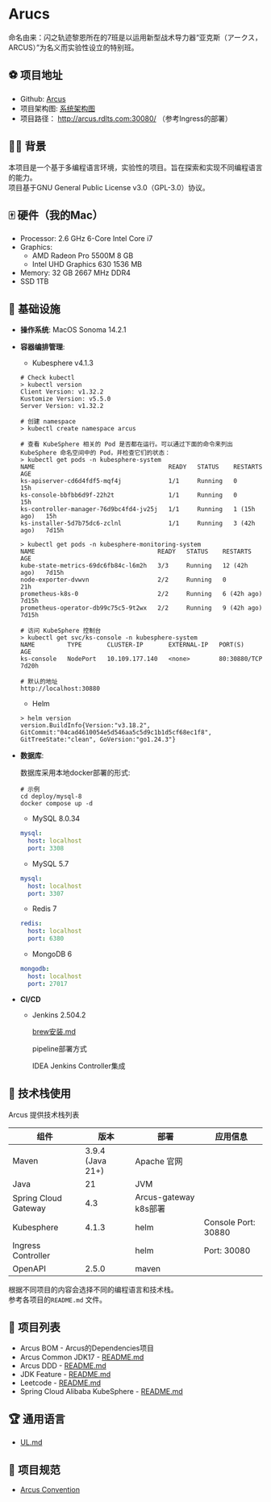# Arucs
命名由来：闪之轨迹黎恩所在的7班是以运用新型战术导力器“亚克斯（アークス，ARCUS）”为名义而实验性设立的特别班。



## ⚽️ 项目地址

- Github: [Arcus](https://github.com/Redlotus794/Arucs)
- 项目架构图: [系统架构图](https://www.processon.com/diagraming/6847bf19590f390f1b036cc1)
- 项目路径： http://arcus.rdlts.com:30080/ （参考Ingress的部署）



## 🚴‍♂️ 背景

本项目是一个基于多编程语言环境，实验性的项目。旨在探索和实现不同编程语言的能力。  
项目基于GNU General Public License v3.0（GPL-3.0）协议。  



## 🀄️ 硬件（我的Mac）

- Processor: 2.6 GHz 6-Core Intel Core i7
- Graphics: 
  - AMD Radeon Pro 5500M 8 GB
  - Intel UHD Graphics 630 1536 MB
- Memory: 32 GB 2667 MHz DDR4
- SSD 1TB



## 🥦 基础设施

- **操作系统**: MacOS Sonoma 14.2.1

- **容器编排管理**: 

  - Kubesphere v4.1.3

  ```shell
  # Check kubectl
  > kubectl version
  Client Version: v1.32.2
  Kustomize Version: v5.5.0
  Server Version: v1.32.2
  
  # 创建 namespace
  > kubectl create namespace arcus
  
  # 查看 KubeSphere 相关的 Pod 是否都在运行。可以通过下面的命令来列出 KubeSphere 命名空间中的 Pod，并检查它们的状态：
  > kubectl get pods -n kubesphere-system
  NAME                                     READY   STATUS    RESTARTS      AGE
  ks-apiserver-cd6d4fdf5-mqf4j             1/1     Running   0             15h
  ks-console-bbfbb6d9f-22h2t               1/1     Running   0             15h
  ks-controller-manager-76d9bc4fd4-jv25j   1/1     Running   1 (15h ago)   15h
  ks-installer-5d7b75dc6-zclnl             1/1     Running   3 (42h ago)   7d15h
  
  > kubectl get pods -n kubesphere-monitoring-system
  NAME                                  READY   STATUS    RESTARTS       AGE
  kube-state-metrics-69dc6fb84c-l6m2h   3/3     Running   12 (42h ago)   7d15h
  node-exporter-dvwvn                   2/2     Running   0              21h
  prometheus-k8s-0                      2/2     Running   6 (42h ago)    7d15h
  prometheus-operator-db99c75c5-9t2wx   2/2     Running   9 (42h ago)    7d15h
  
  # 访问 KubeSphere 控制台
  > kubectl get svc/ks-console -n kubesphere-system
  NAME         TYPE       CLUSTER-IP       EXTERNAL-IP   PORT(S)        AGE
  ks-console   NodePort   10.109.177.140   <none>        80:30880/TCP   7d20h
  
  # 默认的地址
  http://localhost:30880
  ```

  - Helm 

  ```shell
  > helm version
  version.BuildInfo{Version:"v3.18.2", GitCommit:"04cad4610054e5d546aa5c5d9c1b1d5cf68ec1f8", GitTreeState:"clean", GoVersion:"go1.24.3"}
  ```

  

- **数据库**: 

  数据库采用本地docker部署的形式:

  ```shell
  # 示例
  cd deploy/mysql-8
  docker compose up -d
  ```

  

  - MySQL 8.0.34 

  ```yaml
  mysql:
    host: localhost
    port: 3308
  ```

  - MySQL 5.7

  ```yaml
  mysql:
    host: localhost
    port: 3307
  ```

  - Redis 7

  ```yaml
  redis: 
    host: localhost
    port: 6380
  ```

  - MongoDB 6

  ```yaml
  mongodb:
    host: localhost
    port: 27017
  ```

- **CI/CD**

  - Jenkins 2.504.2

    [brew安装.md](deploy/jenkins/brew安装.md)

    pipeline部署方式

    IDEA Jenkins Controller集成

    


## 🧩 技术栈使用

Arcus 提供技术栈列表

| 组件                 | 版本               | 部署                  | 应用信息                |
| -------------------- |------------------|---------------------|---------------------|
| Maven                | 3.9.4 (Java 21+) | Apache 官网           |                     |
| Java                 | 21               | JVM                 |                     |
| Spring Cloud Gateway | 4.3              | Arcus-gateway k8s部署 |                     |
| Kubesphere           | 4.1.3            | helm                | Console Port: 30880 |
| Ingress Controller   |                  | helm                | Port: 30080         |
| OpenAPI              | 2.5.0            | maven               |                     |

根据不同项目的内容会选择不同的编程语言和技术栈。  
参考各项目的`README.md` 文件。



## 🚀 项目列表

- Arcus BOM - Arcus的Dependencies项目
- Arcus Common JDK17 - [README.md](arcus-common-jdk17/README.md)
- Arcus DDD - [README.md](arcus-ddd/README.md)
- JDK Feature - [README.md](jdk-features/README.md)
- Leetcode - [README.md](leetcode/README.md)
- Spring Cloud Alibaba KubeSphere - [README.md](spring-cloud-alibaba-kubesphere/README.md)



## 🏆 通用语言

- [UL.md](UL.md)



## 🎹 项目规范

- [Arcus Convention](docs/convention/README.md)